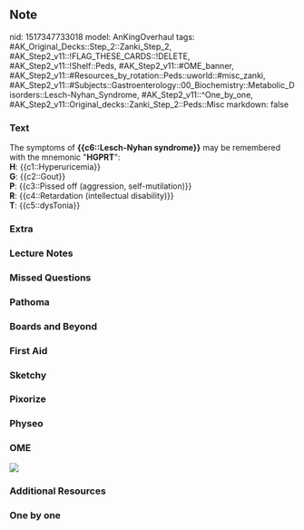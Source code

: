 ## Note
nid: 1517347733018
model: AnKingOverhaul
tags: #AK_Original_Decks::Step_2::Zanki_Step_2, #AK_Step2_v11::!FLAG_THESE_CARDS::!DELETE, #AK_Step2_v11::!Shelf::Peds, #AK_Step2_v11::#OME_banner, #AK_Step2_v11::#Resources_by_rotation::Peds::uworld::#misc_zanki, #AK_Step2_v11::#Subjects::Gastroenterology::00_Biochemistry::Metabolic_Disorders::Lesch-Nyhan_Syndrome, #AK_Step2_v11::^One_by_one, #AK_Step2_v11::Original_decks::Zanki_Step_2::Peds::Misc
markdown: false

### Text
<div>
  The symptoms of <b>{{c6::Lesch-Nyhan syndrome}}</b> may be
  remembered with the mnemonic "<b>HGPRT</b>":
</div>
<div>
  <b>H</b>: {{c1::Hyperuricemia}}
</div>
<div>
  <b>G</b>: {{c2::Gout}}
</div>
<div>
  <b>P</b>: {{c3::Pissed off (aggression, self-mutilation)}}
</div>
<div>
  <b>R</b>: {{c4::Retardation (intellectual disability)}}
</div>
<div>
  <b>T</b>: {{c5::dysTonia}}
</div>

### Extra


### Lecture Notes


### Missed Questions


### Pathoma


### Boards and Beyond


### First Aid


### Sketchy


### Pixorize


### Physeo


### OME
<div class="ome-widget">
  <a href="https://onlinemeded.org?ref=anki"><img src=
  "_OME_AnkiFlashcards_General_7.png"></a>
</div>

### Additional Resources


### One by one

